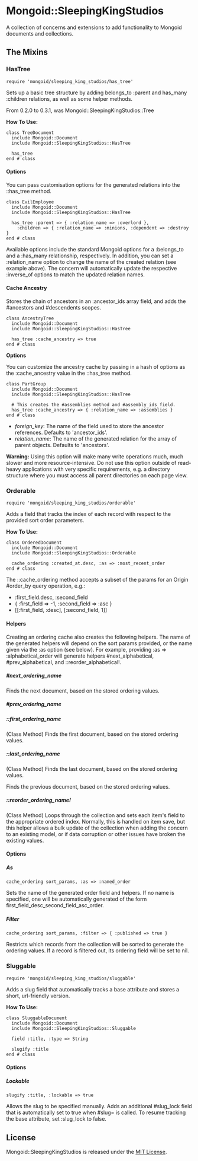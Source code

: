 # Mongoid::SleepingKingStudios

A collection of concerns and extensions to add functionality to Mongoid
documents and collections.

## The Mixins

### HasTree

    require 'mongoid/sleeping_king_studios/has_tree'

Sets up a basic tree structure by adding belongs_to :parent and has_many
:children relations, as well as some helper methods.

From 0.2.0 to 0.3.1, was Mongoid::SleepingKingStudios::Tree

**How To Use:**

    class TreeDocument
      include Mongoid::Document
      include Mongoid::SleepingKingStudios::HasTree

      has_tree
    end # class

#### Options

You can pass customisation options for the generated relations into the
::has\_tree method.

    class EvilEmployee
      include Mongoid::Document
      include Mongoid::SleepingKingStudios::HasTree

      has_tree :parent => { :relation_name => :overlord },
        :children => { :relation_name => :minions, :dependent => :destroy }
    end # class

Available options include the standard Mongoid options for a :belongs_to and a
:has_many relationship, respectively. In addition, you can set a :relation_name
option to change the name of the created relation (see example above). The
concern will automatically update the respective :inverse_of options to match
the updated relation names.

#### Cache Ancestry

Stores the chain of ancestors in an :ancestor_ids array field, and adds the
\#ancestors and #descendents scopes.

    class AncestryTree
      include Mongoid::Document
      include Mongoid::SleepingKingStudios::HasTree

      has_tree :cache_ancestry => true
    end # class

**Options**

You can customize the ancestry cache by passing in a hash of options as the
:cache\_ancestry value in the ::has_tree method.

    class PartGroup
      include Mongoid::Document
      include Mongoid::SleepingKingStudios::HasTree

      # This creates the #assemblies method and #assembly_ids field.
      has_tree :cache_ancestry => { :relation_name => :assemblies }
    end # class

- *foreign\_key*: The name of the field used to store the ancestor references.
  Defaults to 'ancestor_ids'.
- *relation\_name*: The name of the generated relation for the array of
  parent objects. Defaults to 'ancestors'.

**Warning:** Using this option will make many write operations much, much
slower and more resource-intensive. Do not use this option outside of
read-heavy applications with very specific requirements, e.g. a directory
structure where you must access all parent directories on each page view.

### Orderable

    require 'mongoid/sleeping_king_studios/orderable'

Adds a field that tracks the index of each record with respect to the provided
sort order parameters.

**How To Use:**

    class OrderedDocument
      include Mongoid::Document
      include Mongoid::SleepingKingStudios::Orderable

      cache_ordering :created_at.desc, :as => :most_recent_order
    end # class

The ::cache_ordering method accepts a subset of the params for an Origin
\#order_by query operation, e.g.:

- :first_field.desc, :second_field
- { :first_field => -1, :second_field => :asc }
- [[:first_field, :desc], [:second_field, 1]]

#### Helpers

Creating an ordering cache also creates the following helpers. The name of the
generated helpers will depend on the sort params provided, or the name given 
via the :as option (see below). For example, providing :as => 
:alphabetical_order will generate helpers \#next_alphabetical, 
\#prev_alphabetical, and ::reorder_alphabetical!.

##### \#next_ordering_name

Finds the next document, based on the stored ordering values.

##### \#prev_ordering_name

##### \::first_ordering_name

(Class Method) Finds the first document, based on the stored ordering values.

##### \::last_ordering_name

(Class Method) Finds the last document, based on the stored ordering values.

Finds the previous document, based on the stored ordering values.

##### ::reorder_ordering_name!

(Class Method) Loops through the collection and sets each item's field to the 
appropriate ordered index. Normally, this is handled on item save, but this 
helper allows a bulk update of the collection when adding the concern to an 
existing model, or if data corruption or other issues have broken the existing 
values.

#### Options

##### As

    cache_ordering sort_params, :as => :named_order

Sets the name of the generated order field and helpers. If no name is 
specified, one will be automatically generated of the form 
first_field_desc_second_field_asc_order.

##### Filter

    cache_ordering sort_params, :filter => { :published => true }

Restricts which records from the collection will be sorted to generate the
ordering values. If a record is filtered out, its ordering field will be set 
to nil.

### Sluggable

    require 'mongoid/sleeping_king_studios/sluggable'

Adds a slug field that automatically tracks a base attribute and stores a
short, url-friendly version.

**How To Use:**

    class SluggableDocument
      include Mongoid::Document
      include Mongoid::SleepingKingStudios::Sluggable

      field :title, :type => String

      slugify :title
    end # class

#### Options

##### Lockable

    slugify :title, :lockable => true

Allows the slug to be specified manually. Adds an additional #slug_lock field
that is automatically set to true when #slug= is called. To resume tracking the
base attribute, set :slug_lock to false.

## License

Mongoid::SleepingKingStudios is released under the
[MIT License](http://www.opensource.org/licenses/MIT).
